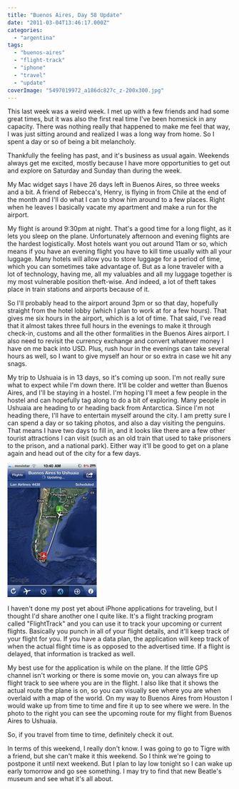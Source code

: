 ```yaml
---
title: "Buenos Aires, Day 58 Update"
date: "2011-03-04T13:46:17.000Z"
categories: 
  - "argentina"
tags: 
  - "buenos-aires"
  - "flight-track"
  - "iphone"
  - "travel"
  - "update"
coverImage: "5497019972_a186dc827c_z-200x300.jpg"
---
```


This last week was a weird week. I met up with a few friends and had some great times, but it was also the first real time I've been homesick in any capacity. There was nothing really that happened to make me feel that way, I was just sitting around and realized I was a long way from home. So I spent a day or so of being a bit melancholy.

Thankfully the feeling has past, and it's business as usual again. Weekends always get me excited, mostly because I have more opportunities to get out and explore on Saturday and Sunday than during the week.

My Mac widget says I have 26 days left in Buenos Aires, so three weeks and a bit. A friend of Rebecca's, Henry, is flying in from Chile at the end of the month and I'll do what I can to show him around to a few places. Right when he leaves I basically vacate my apartment and make a run for the airport.

My flight is around 9:30pm at night. That's a good time for a long flight, as it lets you sleep on the plane. Unfortunately afternoon and evening flights are the hardest logistically. Most hotels want you out around 11am or so, which means if you have an evening flight you have to kill time usually with all your luggage. Many hotels will allow you to store luggage for a period of time, which you can sometimes take advantage of. But as a lone traveler with a lot of technology, having me, all my valuables and all my luggage together is my most vulnerable position theft-wise. And indeed, a lot of theft takes place in train stations and airports because of it.

So I'll probably head to the airport around 3pm or so that day, hopefully straight from the hotel lobby (which I plan to work at for a few hours). That gives me six hours in the airport, which is a lot of time. That said, I've read that it almost takes three full hours in the evenings to make it through check-in, customs and all the other formalities in the Buenos Aires airport. I also need to revisit the currency exchange and convert whatever money I have on me back into USD. Plus, rush hour in the evenings can take several hours as well, so I want to give myself an hour or so extra in case we hit any snags.

My trip to Ushuaia is in 13 days, so it's coming up soon. I'm not really sure what to expect while I'm down there. It'll be colder and wetter than Buenos Aires, and I'll be staying in a hostel. I'm hoping I'll meet a few people in the hostel and can hopefully tag along to do a bit of exploring. Many people in Ushuaia are heading to or heading back from Antarctica. Since I'm not heading there, I'll have to entertain myself around the city. I am pretty sure I can spend a day or so taking photos, and also a day visiting the penguins. That means I have two days to fill in, and it looks like there are a few other tourist attractions I can visit (such as an old train that used to take prisoners to the prison, and a national park). Either way it'll be good to get on a plane again and head out of the city for a few days.

[![](images/5497019972_a186dc827c_z-200x300.jpg "5497019972_a186dc827c_z")](http://www.migratorynerd.com/wordpress/wp-content/uploads/2011/03/5497019972_a186dc827c_z.jpg)

I haven't done my post yet about iPhone applications for traveling, but I thought I'd share another one I quite like. It's a flight tracking program called "FlightTrack" and you can use it to track your upcoming or current flights. Basically you punch in all of your flight details, and it'll keep track of your flight for you. If you have a data plan, the application will keep track of when the actual flight time is as opposed to the advertised time. If a flight is delayed, that information is tracked as well.

My best use for the application is while on the plane. If the little GPS channel isn't working or there is some movie on, you can always fire up flight track to see where you are in the flight. I also like that it shows the actual route the plane is on, so you can visually see where you are when overlaid with a map of the world. On my way to Buenos Aires from Houston I would wake up from time to time and fire it up to see where we were. In the photo to the right you can see the upcoming route for my flight from Buenos Aires to Ushuaia.

So, if you travel from time to time, definitely check it out.

In terms of this weekend, I really don't know. I was going to go to Tigre with a friend, but she can't make it this weekend. So I think we're going to postpone it until next weekend. But I plan to lay low tonight so I can wake up early tomorrow and go see something. I may try to find that new Beatle's museum and see what it's all about.
